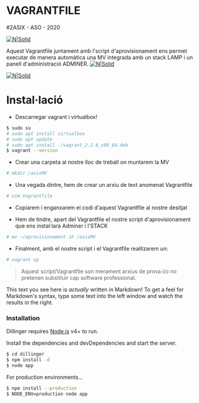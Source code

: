 # VAGRANTFILE 
#2ASIX - ASO - 2020


[![N|Solid](http://www.institutpedralbes.cat/wp-content/uploads/2020/02/logo.jpg)](http://www.institutpedralbes.cat/)



Aquest Vagrantfile juntament amb l'script d'aprovisionament ens permet executar de manera automàtica una MV integrada amb un stack LAMP i un panell d'administració ADMINER.
[![N|Solid](https://www.adminer.org/static/images/adminer.png)](https://www.adminer.org/)

[![N|Solid](https://www.apachefriends.org/images/xampp-logo-ac950edf.svg)](https://www.apachefriends.org/index.html)

# Instal·lació
  - Descarregar vagrant i virtualbox!
  ```sh
  $ sudo su
  # sudo apt install virtualbox
  # sudo apt update
  # sudo apt install ./vagrant_2.2.6_x86_64.deb
  $ vagrant --version
  ```
  - Crear una carpeta al nostre lloc de treball on muntarem la MV
  ```sh
 # mkdir /asixMV
  ```
  
  - Una vegada dintre, hem de crear un arxiu de text anomenat Vagrantfile
```sh
# vim Vagrantfile
```
  - Copiarem i enganxarem el codi d'aquest Vagrantfile al nostre desitjat
  
  - Hem de tindre, apart del Vagrantfile el nostre script d'aprovisionament que ens instal·larà Adminer i l'STACK 
 ```sh
 # mv ~/aprovisionament.sh /asixMV
 ```
  - Finalment, amb el nostre script i el Vagrantfile realitzarem un:
  ```sh
 # vagrant up
  ```






> Aquest script/Vagrantfile son merament 
> arxius de prova i/o no pretenen substituir cap software 
> professional.


This text you see here is *actually* written in Markdown! To get a feel for Markdown's syntax, type some text into the left window and watch the results in the right.


### Installation

Dillinger requires [Node.js](https://nodejs.org/) v4+ to run.

Install the dependencies and devDependencies and start the server.

```sh
$ cd dillinger
$ npm install -d
$ node app
```

For production environments...

```sh
$ npm install --production
$ NODE_ENV=production node app
```








   

